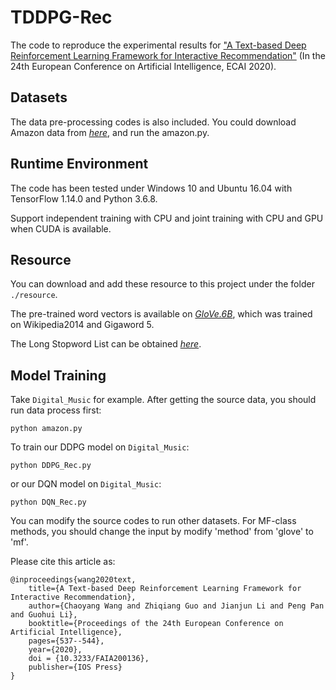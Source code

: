 # TDDPG-Rec
The code to reproduce the experimental results for ["A Text-based Deep Reinforcement Learning Framework for Interactive Recommendation"](https://arxiv.org/pdf/2004.06651.pdf) (In the 24th European Conference on Artificial Intelligence, ECAI 2020).

## Datasets
The data pre-processing codes is also included. You could download Amazon data from *[here](http://snap.stanford.edu/data/amazon/productGraph/categoryFiles)*, and run the amazon.py.

## Runtime Environment
The code has been tested under Windows 10 and Ubuntu 16.04 with TensorFlow 1.14.0 and Python 3.6.8.

Support independent training with CPU and joint training with CPU and GPU when CUDA is available.

## Resource
You can download and add these resource to this project under the folder `./resource`.

The pre-trained word vectors is available on *[GloVe.6B](http://nlp.stanford.edu/data/glove.6B.zip)*, which was trained on Wikipedia2014 and Gigaword 5.

The Long Stopword List can be obtained *[here](https://www.ranks.nl/stopwords)*.

## Model Training
Take `Digital_Music` for example. After getting the source data, you should run data process first:

```
python amazon.py 
```

To train our DDPG model on `Digital_Music`: 

```
python DDPG_Rec.py 
```

or our DQN model on `Digital_Music`:

```
python DQN_Rec.py
``` 

You can modify the source codes to run other datasets. For MF-class methods, you should change the input by modify 'method' from 'glove' to 'mf'.

Please cite this article as:
```
@inproceedings{wang2020text,
	title={A Text-based Deep Reinforcement Learning Framework for Interactive Recommendation},
	author={Chaoyang Wang and Zhiqiang Guo and Jianjun Li and Peng Pan and Guohui Li},
	booktitle={Proceedings of the 24th European Conference on Artificial Intelligence},
	pages={537--544},
	year={2020},
	doi = {10.3233/FAIA200136},
	publisher={IOS Press}
}
```
